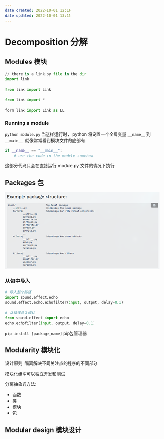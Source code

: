 ```yaml
---
date created: 2022-10-01 12:16
date updated: 2022-10-01 13:15
---
```


# Decomposition 分解

## Modules 模块

```python
// there is a link.py file in the dir
import link

from link import Link

from link import *

form link import Link as LL
```

### Running a module

`python module.py`  当这样运行时， python 将设置一个全局变量 `__name__` 到 `__main__`, 就像常常看到模块文件的底部有

```python
if __name__ == "__main__":
	# use the code in the module somehow
```

这部分代码只会在直接运行 module.py 文件的情况下执行

## Packages 包

![](./attachments/Pasted%20image%2020221001131302.png)

### 从包中导入

```python
# 导入整个路径
import sound.effect.echo
sound.effect.echo.echofilter(input, output, delay=0.1)

# 从路径导入模块
from sound.effect import echo
echo.echofilter(input, output, delay=0.1)
```

`pip install [package_name]` pip包管理器

## Modularity 模块化

设计原则: 隔离解决不同关注点的程序的不同部分

模块化组件可以独立开发和测试

分离抽象的方法:
- 函数
- 类
- 模块
- 包
## Modular design 模块设计
